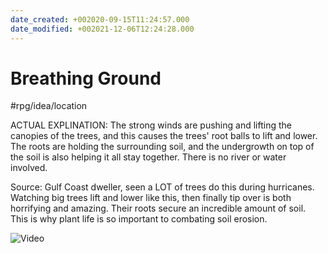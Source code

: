 ```yaml
---
date_created: +002020-09-15T11:24:57.000
date_modified: +002021-12-06T12:24:28.000
---
```


# Breathing Ground

#rpg/idea/location

ACTUAL EXPLINATION: The strong winds are pushing and lifting the canopies of the trees, and this causes the trees' root balls to lift and lower. The roots are holding the surrounding soil, and the undergrowth on top of the soil is also helping it all stay together. There is no river or water involved.

Source: Gulf Coast dweller, seen a LOT of trees do this during hurricanes. Watching big trees lift and lower like this, then finally tip over is both horrifying and amazing. Their roots secure an incredible amount of soil. This is why plant life is so important to combating soil erosion.

![Video](https://i.imgur.com/2WlNzjV.gifv)
